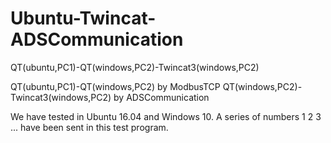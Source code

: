 # Ubuntu-Twincat-ADSCommunication
QT(ubuntu,PC1)-QT(windows,PC2)-Twincat3(windows,PC2)

QT(ubuntu,PC1)-QT(windows,PC2) by ModbusTCP
QT(windows,PC2)-Twincat3(windows,PC2) by ADSCommunication

We have tested in Ubuntu 16.04 and Windows 10.
A series of numbers 1 2 3 ... have been sent in this test program.
